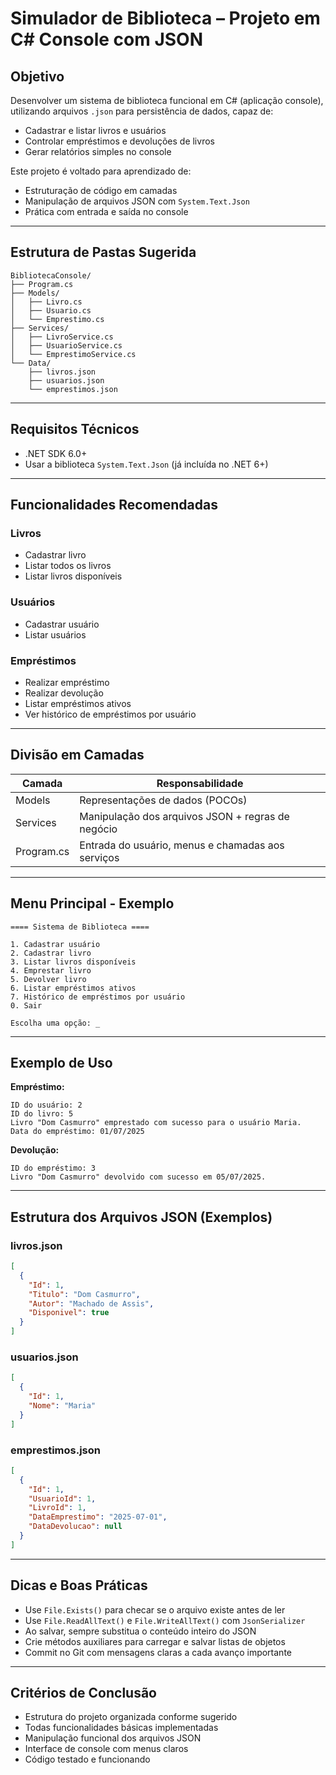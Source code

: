 # Simulador de Biblioteca – Projeto em C# Console com JSON

## Objetivo

Desenvolver um sistema de biblioteca funcional em C# (aplicação console), utilizando arquivos `.json` para persistência de dados, capaz de:

- Cadastrar e listar livros e usuários  
- Controlar empréstimos e devoluções de livros  
- Gerar relatórios simples no console  

Este projeto é voltado para aprendizado de:

- Estruturação de código em camadas  
- Manipulação de arquivos JSON com `System.Text.Json`  
- Prática com entrada e saída no console  

---

## Estrutura de Pastas Sugerida

```
BibliotecaConsole/
├── Program.cs
├── Models/
│   ├── Livro.cs
│   ├── Usuario.cs
│   └── Emprestimo.cs
├── Services/
│   ├── LivroService.cs
│   ├── UsuarioService.cs
│   └── EmprestimoService.cs
└── Data/
    ├── livros.json
    ├── usuarios.json
    └── emprestimos.json
```

---

## Requisitos Técnicos

- .NET SDK 6.0+  
- Usar a biblioteca `System.Text.Json` (já incluída no .NET 6+)

---

## Funcionalidades Recomendadas

### Livros
- Cadastrar livro  
- Listar todos os livros  
- Listar livros disponíveis  

### Usuários
- Cadastrar usuário  
- Listar usuários  

### Empréstimos
- Realizar empréstimo  
- Realizar devolução  
- Listar empréstimos ativos  
- Ver histórico de empréstimos por usuário  

---

## Divisão em Camadas

| Camada       | Responsabilidade                                       |
|--------------|--------------------------------------------------------|
| Models       | Representações de dados (POCOs)                        |
| Services     | Manipulação dos arquivos JSON + regras de negócio     |
| Program.cs   | Entrada do usuário, menus e chamadas aos serviços     |

---

## Menu Principal - Exemplo

```
==== Sistema de Biblioteca ====

1. Cadastrar usuário  
2. Cadastrar livro  
3. Listar livros disponíveis  
4. Emprestar livro  
5. Devolver livro  
6. Listar empréstimos ativos  
7. Histórico de empréstimos por usuário  
0. Sair  

Escolha uma opção: _
```

---

## Exemplo de Uso

**Empréstimo:**
```
ID do usuário: 2  
ID do livro: 5  
Livro "Dom Casmurro" emprestado com sucesso para o usuário Maria.  
Data do empréstimo: 01/07/2025  
```

**Devolução:**
```
ID do empréstimo: 3  
Livro "Dom Casmurro" devolvido com sucesso em 05/07/2025.  
```

---

## Estrutura dos Arquivos JSON (Exemplos)

### livros.json
```json
[
  {
    "Id": 1,
    "Titulo": "Dom Casmurro",
    "Autor": "Machado de Assis",
    "Disponivel": true
  }
]
```

### usuarios.json
```json
[
  {
    "Id": 1,
    "Nome": "Maria"
  }
]
```

### emprestimos.json
```json
[
  {
    "Id": 1,
    "UsuarioId": 1,
    "LivroId": 1,
    "DataEmprestimo": "2025-07-01",
    "DataDevolucao": null
  }
]
```

---

## Dicas e Boas Práticas

- Use `File.Exists()` para checar se o arquivo existe antes de ler  
- Use `File.ReadAllText()` e `File.WriteAllText()` com `JsonSerializer`  
- Ao salvar, sempre substitua o conteúdo inteiro do JSON  
- Crie métodos auxiliares para carregar e salvar listas de objetos  
- Commit no Git com mensagens claras a cada avanço importante  

---

## Critérios de Conclusão

- Estrutura do projeto organizada conforme sugerido  
- Todas funcionalidades básicas implementadas  
- Manipulação funcional dos arquivos JSON  
- Interface de console com menus claros  
- Código testado e funcionando  
